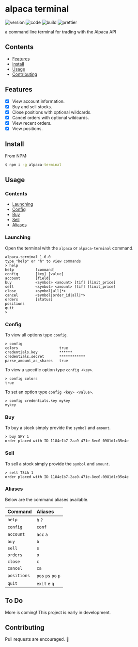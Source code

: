 # alpaca terminal

![version](https://img.shields.io/github/package-json/v/117/alpaca-terminal?color=196DFF&style=flat-square)
![code](https://img.shields.io/github/languages/code-size/117/alpaca-terminal?color=F1A42E&style=flat-square)
![build](https://img.shields.io/github/workflow/status/117/alpaca-terminal/test?style=flat-square)
![prettier](https://img.shields.io/static/v1?label=code%20style&message=prettier&color=ff51bc&style=flat-square)

a command line terminal for trading with the Alpaca API

## Contents

- [Features](#features)
- [Install](#install)
- [Usage](#usage)
- [Contributing](#contributing)

## Features

- [x] View account information.
- [x] Buy and sell stocks.
- [x] Close positions with optional wildcards.
- [x] Cancel orders with optional wildcards.
- [x] View recent orders.
- [x] View positions.

## Install

From NPM:

```cmd
$ npm i -g alpaca-terminal
```

## Usage

### Contents

- [Launching](#launching)
- [Config](#config)
- [Buy](#buy)
- [Sell](#sell)
- [Aliases](#aliases)

### Launching

Open the terminal with the `alpaca` or `alpaca-terminal` command.

```terminal
alpaca-terminal 1.6.0
type "help" or "h" to view commands
> help
help          [command]
config        [key] [value]
account       [field]
buy           <symbol> <amount> [tif] [limit_price]
sell          <symbol> <amount> [tif] [limit_price]
close         <symbol|all|*>
cancel        <symbol|order_id|all|*>
orders        [status]
positions
quit
>
```

### Config

To view all options type `config`.

```terminal
> config
colors                   true
credentials.key          ******
credentials.secret       ************
parse_amount_as_shares   true
```

To view a specific option type `config <key>`.

```terminal
> config colors
true
```

To set an option type `config <key> <value>`.

```terminal
> config credentials.key mykey
mykey
```

### Buy

To buy a stock simply provide the `symbol` and `amount`.

```terminal
> buy SPY 1
order placed with ID 1184e1b7-2aa9-471e-8ec0-0981d1c35e4e
```

### Sell

To sell a stock simply provide the `symbol` and `amount`.

```terminal
> sell TSLA 1
order placed with ID 1184e1b7-2aa9-471e-8ec0-0981d1c35e4e
```

### Aliases

Below are the command aliases available.

| Command     | Aliases             |
| :---------- | :------------------ |
| `help`      | `h` `?`             |
| `config`    | `conf`              |
| `account`   | `acc` `a`           |
| `buy`       | `b`                 |
| `sell`      | `s`                 |
| `orders`    | `o`                 |
| `close`     | `c`                 |
| `cancel`    | `ca`                |
| `positions` | `pos` `ps` `po` `p` |
| `quit`      | `exit` `e` `q`      |

## To Do

More is coming! This project is early in development.

## Contributing

Pull requests are encouraged. 🙂

